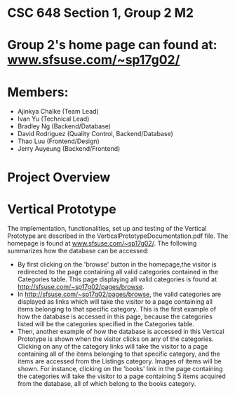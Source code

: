 # CSC 648 Section 1, Group 2 M2
# Group 2's home page can found at: www.sfsuse.com/~sp17g02/

# Members:
 - Ajinkya Chalke (Team Lead)
 - Ivan Yu (Technical Lead)
 - Bradley Ng (Backend/Database)
 - David Rodriguez (Quality Control, Backend/Database)
 - Thao Luu (Frontend/Design)
 - Jerry Auyeung (Backend/Frontend)

# Project Overview
# Vertical Prototype
The implementation, functionalities, set up and testing of the Vertical Prototype are described in the
VerticalPrototypeDocumentation.pdf file.
The homepage is found at www.sfsuse.com/~sp17g02/. The following summarizes how the database can be accessed:
- By first clicking on the 'browse' button in the homepage,the visitor is redirected to the page containing
  all valid categories contained in the Categories table. This page displaying all valid categories is found at http://sfsuse.com/~sp17g02/pages/browse.
- In http://sfsuse.com/~sp17g02/pages/browse, the valid categories are displayed as links which will take the visitor to a page containing all items
  belonging to that specific category. This is the first example of how the database is accessed in this page, because the categories listed
  will be the categories specified in the Categories table.
- Then, another example of how the database is accessed in this Vertical Prototype is shown when the visitor clicks on any of the categories.
  Clicking on any of the category links will take the visitor to a page containing all of the items belonging to that specific category, and the
  items are accessed from the Listings category. Images of items will be shown. For instance, clicking on the 'books' link in the page containing the
  categories will take the visitor to a page containing 5 items acquired from the database, all of which belong to the books category.
